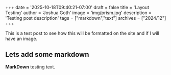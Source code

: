 +++
date = '2025-10-18T09:40:21-07:00'
draft = false
title = 'Layout Testing'
author = 'Joshua Goth'
image = 'img/prism.jpg'
description = 'Testing post description'
tags = ["markdown","text"]
archives = ["2024/12"]
+++

This is a test post to see how this will be formatted on the site and if I will have an image.

## Lets add some markdown

**MarkDown** testing text.
